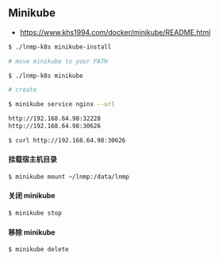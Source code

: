 ## Minikube

* https://www.khs1994.com/docker/minikube/README.html

```bash
$ ./lnmp-k8s minikube-install

# move minikube to your PATH

$ ./lnmp-k8s minikube

# create

$ minikube service nginx --url

http://192.168.64.98:32228
http://192.168.64.98:30626

$ curl http://192.168.64.98:30626
```

#### 挂载宿主机目录

```bash
$ minikube mount ~/lnmp:/data/lnmp
```

#### 关闭 minikube

```bash
$ minikube stop
```

#### 移除 minikube

```bash
$ minikube delete
```
